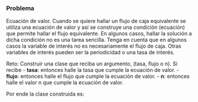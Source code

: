 ### Problema

Ecuación de valor. Cuando se quiere hallar un flujo de caja equivalente se utiliza una ecuación de valor y así se construye una condición (ecuación) que permite hallar el flujo equivalente. En algunos casos, hallar la solución a dicha condición no es una tarea sencilla. Tenga en cuenta que en algunos casos la variable de interés no es necesariamente el flujo de caja. Otras variables de interés pueden ser la periodicidad o una tasa de interés.

Reto: Construir una clase que reciba un argumento, (tasa, flujo o n). Si recibe
    - **tasa**: entonces halle la tasa que cumple la ecuación de valor.
    - **flujo**: entonces halle el flujo que cumple la ecuación de valor.
    - **n**: entonces halle el valor n que cumple la ecuación de valor.


Por ende la clase construida es: